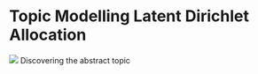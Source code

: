 # Topic Modelling Latent Dirichlet Allocation
<img src="https://miro.medium.com/max/4800/1*cDwKSHmfp5awjqjobV707g.png">
Discovering the abstract topic
